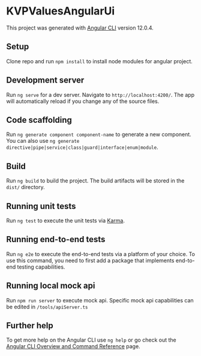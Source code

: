 # KVPValuesAngularUi

This project was generated with [Angular CLI](https://github.com/angular/angular-cli) version 12.0.4.

## Setup

Clone repo and run `npm install` to install node modules for angular project.

## Development server

Run `ng serve` for a dev server. Navigate to `http://localhost:4200/`. The app will automatically reload if you change any of the source files.

## Code scaffolding

Run `ng generate component component-name` to generate a new component. You can also use `ng generate directive|pipe|service|class|guard|interface|enum|module`.

## Build

Run `ng build` to build the project. The build artifacts will be stored in the `dist/` directory.

## Running unit tests

Run `ng test` to execute the unit tests via [Karma](https://karma-runner.github.io).

## Running end-to-end tests

Run `ng e2e` to execute the end-to-end tests via a platform of your choice. To use this command, you need to first add a package that implements end-to-end testing capabilities.

## Running local mock api

Run `npm run server` to execute mock api. Specific mock api capabilities can be edited in `/tools/apiServer.ts`

## Further help

To get more help on the Angular CLI use `ng help` or go check out the [Angular CLI Overview and Command Reference](https://angular.io/cli) page.
